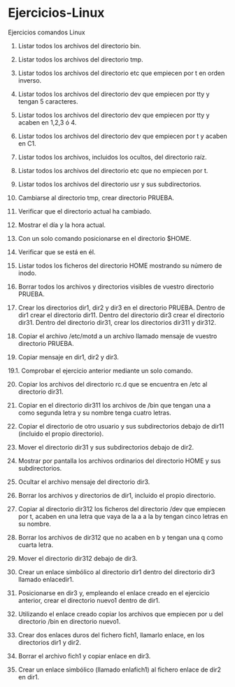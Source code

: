 # Ejercicios-Linux

Ejercicios comandos Linux 
1. Listar todos los archivos del directorio bin. 

2. Listar todos los archivos del directorio tmp. 

3. Listar todos los archivos del directorio etc que empiecen por t en orden 
inverso. 

4. Listar todos los archivos del directorio dev que empiecen por tty y tengan 5 
caracteres. 

5. Listar todos los archivos del directorio dev que empiecen por tty y acaben en 
1,2,3 ó 4. 

6. Listar todos los archivos del directorio dev que empiecen por t y acaben en 
C1. 

7. Listar todos los archivos, incluidos los ocultos, del directorio raíz. 

8. Listar todos los archivos del directorio etc que no empiecen por t. 

9. Listar todos los archivos del directorio usr y sus subdirectorios. 

10. Cambiarse al directorio tmp, crear directorio PRUEBA. 

11. Verificar que el directorio actual ha cambiado. 

12. Mostrar el día y la hora actual. 

13. Con un solo comando posicionarse en el directorio $HOME. 

14. Verificar que se está en él. 

15. Listar todos los ficheros del directorio HOME mostrando su número de inodo. 

16. Borrar todos los archivos y directorios visibles de vuestro directorio PRUEBA. 

17. Crear los directorios dir1, dir2 y dir3 en el directorio PRUEBA. Dentro de dir1 crear el directorio dir11. Dentro del directorio dir3 crear el directorio dir31. Dentro del 
directorio dir31, crear los directorios dir311 y dir312. 

18. Copiar el archivo /etc/motd a un archivo llamado mensaje de vuestro 
directorio PRUEBA. 

19. Copiar mensaje en dir1, dir2 y dir3.

19.1. Comprobar el ejercicio anterior mediante un solo comando. 

20. Copiar los archivos del directorio rc.d que se encuentra en /etc al directorio 
dir31. 

21. Copiar en el directorio dir311 los archivos de /bin que tengan una a como 
segunda letra y su nombre tenga cuatro letras. 

22. Copiar el directorio de otro usuario y sus subdirectorios debajo de dir11 
(incluido el propio directorio). 

23. Mover el directorio dir31 y sus subdirectorios debajo de dir2. 

24. Mostrar por pantalla los archivos ordinarios del directorio HOME y sus 
subdirectorios. 

25. Ocultar el archivo mensaje del directorio dir3. 

26. Borrar los archivos y directorios de dir1, incluido el propio directorio.

27. Copiar al directorio dir312 los ficheros del directorio /dev que empiecen por t, 
acaben en una letra que vaya de la a a la by tengan cinco letras en su nombre.

28. Borrar los archivos de dir312 que no acaben en b y tengan una q como cuarta 
letra. 

29. Mover el directorio dir312 debajo de dir3.

30. Crear un enlace simbólico al directorio dir1 dentro del directorio dir3 llamado 
enlacedir1. 

31. Posicionarse en dir3 y, empleando el enlace creado en el ejercicio anterior, 
crear el directorio nuevo1 dentro de dir1. 

32. Utilizando el enlace creado copiar los archivos que empiecen por u del 
directorio /bin en directorio nuevo1. 

33. Crear dos enlaces duros del fichero fich1, llamarlo enlace, en los directorios 
dir1 y dir2. 

34. Borrar el archivo fich1 y copiar enlace en dir3. 

35. Crear un enlace simbólico (llamado enlafich1) al fichero enlace de dir2 en 
dir1. 